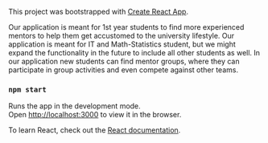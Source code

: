 This project was bootstrapped with [Create React App](https://github.com/facebook/create-react-app).

Our application is meant for 1st year students to find more experienced mentors to help them get accustomed to the university lifestyle. Our application is meant for IT and Math-Statistics student, but we might expand the functionality in the future to include all other students as well. In our application new students can find mentor groups, where they can participate in group activities and even compete against other teams.

### `npm start`

Runs the app in the development mode.<br>
Open [http://localhost:3000](http://localhost:3000) to view it in the browser.



To learn React, check out the [React documentation](https://reactjs.org/).
